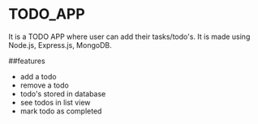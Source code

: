 # TODO_APP
It is a TODO APP where user can add their tasks/todo's. 
It is made using Node.js, Express.js, MongoDB.


##features
- add a todo
- remove a todo
- todo's stored in database
- see todos in list view
- mark todo as completed
